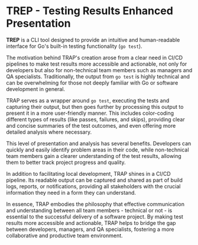 # TREP - Testing Results Enhanced Presentation

**TREP** is a CLI tool designed to provide an intuitive and human-readable interface for Go's built-in testing functionality (`go test`).

The motivation behind TRAP's creation arose from a clear need in CI/CD pipelines to make test results more accessible and actionable, not only for developers but also for non-technical team members such as managers and QA specialists. Traditionally, the output from `go test` is highly technical and can be overwhelming for those not deeply familiar with Go or software development in general.

TRAP serves as a wrapper around `go test`, executing the tests and capturing their output, but then goes further by processing this output to present it in a more user-friendly manner. This includes color-coding different types of results (like passes, failures, and skips), providing clear and concise summaries of the test outcomes, and even offering more detailed analysis where necessary.

This level of presentation and analysis has several benefits. Developers can quickly and easily identify problem areas in their code, while non-technical team members gain a clearer understanding of the test results, allowing them to better track project progress and quality.

In addition to facilitating local development, TRAP shines in a CI/CD pipeline. Its readable output can be captured and shared as part of build logs, reports, or notifications, providing all stakeholders with the crucial information they need in a form they can understand.

In essence, TRAP embodies the philosophy that effective communication and understanding between all team members - technical or not - is essential to the successful delivery of a software project. By making test results more accessible and actionable, TRAP helps to bridge the gap between developers, managers, and QA specialists, fostering a more collaborative and productive team environment.
